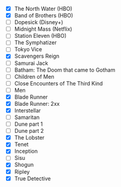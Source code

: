 - [x] The North Water (HBO)
- [x] Band of Brothers (HBO)
- [ ] Dopesick (Disney+)
- [ ] Midnight Mass (Netflix)
- [ ] Station Eleven (HBO)
- [ ] The Symphatizer
- [ ] Tokyo Vice
- [x] Scavengers Reign
- [ ] Samurai Jack
- [ ] Batham: The Doom that came to Gotham
- [ ] Children of Men
- [ ] Close Encounters of The Third Kind
- [ ] Men
- [x] Blade Runner
- [x] Blade Runner: 2xx
- [x] Interstellar
- [ ] Samaritan
- [ ] Dune part 1
- [ ] Dune part 2
- [x] The Lobster
- [x] Tenet
- [x] Inception
- [ ] Sisu
- [x] Shogun
- [x] Ripley
- [x] True Detective
